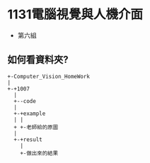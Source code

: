 # 1131電腦視覺與人機介面
 - 第六組
## 如何看資料夾?
```
+-Computer_Vision_HomeWork
|
+-+1007
  |
  +--code
  |
  +-+example
  | |
  + +-老師給的原圖
  |
  +-+result
    |
    +-做出來的結果
```